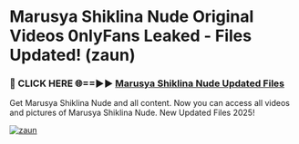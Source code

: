 # Marusya Shiklina Nude Original Videos 0nlyFans Leaked - Files Updated! (zaun)

<h3>🔴 CLICK HERE 🌐==►► <a href="https://tinyurl.com/4mcuefdz" rel="nofollow">Marusya Shiklina Nude Updated Files</a></h3>

Get Marusya Shiklina Nude and all content. Now you can access all videos and pictures of Marusya Shiklina Nude. New Updated Files 2025!

[![zaun](https://i.imgur.com/StAQSOY.gif)](https://tinyurl.com/4mcuefdz)
